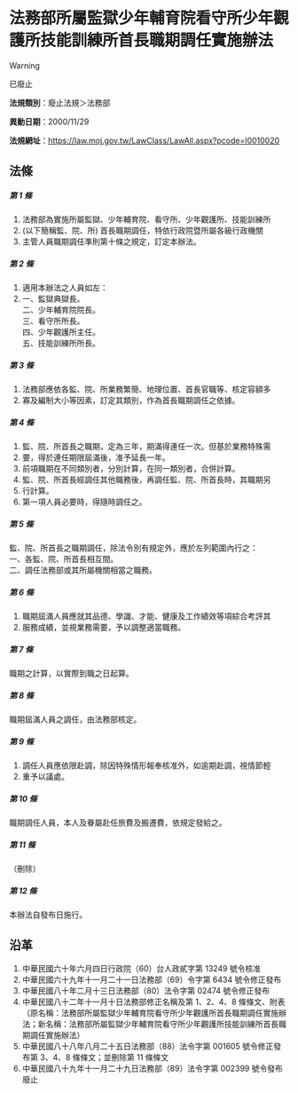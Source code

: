 # 法務部所屬監獄少年輔育院看守所少年觀護所技能訓練所首長職期調任實施辦法


> [!WARNING]
> 已廢止


**法規類別**：廢止法規＞法務部

**異動日期**：2000/11/29  

**法規網址**：https://law.moj.gov.tw/LawClass/LawAll.aspx?pcode=I0010020



## 法條
##### 第 1 條
1. 法務部為實施所屬監獄、少年輔育院、看守所、少年觀護所、技能訓練所
1.  (以下簡稱監、院、所) 首長職期調任，特依行政院暨所屬各級行政機關
1. 主管人員職期調任準則第十條之規定，訂定本辦法。

##### 第 2 條
1. 適用本辦法之人員如左：　
1. 一、監獄典獄長。  
二、少年輔育院院長。  
三、看守所所長。  
四、少年觀護所主任。  
五、技能訓練所所長。

##### 第 3 條
1. 法務部應依各監、院、所業務繁簡、地理位置、首長官職等、核定容額多
1. 寡及編制大小等因素，訂定其類別，作為首長職期調任之依據。

##### 第 4 條
1. 監、院、所首長之職期，定為三年，期滿得連任一次。但基於業務特殊需
1. 要，得於連任期限屆滿後，准予延長一年。
1. 前項職期在不同類別者，分別計算，在同一類別者，合併計算。
1. 監、院、所首長經調任其他職務後，再調任監、院、所首長時，其職期另
1. 行計算。
1. 第一項人員必要時，得隨時調任之。

##### 第 5 條
監、院、所首長之職期調任，除法令別有規定外，應於左列範圍內行之：  
一、各監、院、所首長相互間。  
二、調任法務部或其所屬機關相當之職務。

##### 第 6 條
1. 職期屆滿人員應就其品德、學識、才能、健康及工作績效等項綜合考評其
1. 服務成績，並視業務需要，予以調整適當職務。

##### 第 7 條
職期之計算，以實際到職之日起算。

##### 第 8 條
職期屆滿人員之調任，由法務部核定。

##### 第 9 條
1. 調任人員應依限赴調，除因特殊情形報奉核准外，如逾期赴調，視情節輕
1. 重予以議處。

##### 第 10 條
職期調任人員，本人及眷屬赴任旅費及搬遷費，依規定發給之。

##### 第 11 條
（刪除）

##### 第 12 條
本辦法自發布日施行。

## 沿革
1. 中華民國六十年六月四日行政院（60）台人政貳字第 13249  號令核准
1. 中華民國六十九年十一月二十一日法務部（69）令字第 6434 號令修正發布
1. 中華民國八十年二月十三日法務部（80）法令字第 02474  號令修正發布
1. 中華民國八十二年十一月十日法務部修正名稱及第 1、2、4、8 條條文、附表（原名稱：法務部所屬監獄少年輔育院看守所少年觀護所首長職期調任實施辦法；新名稱：法務部所屬監獄少年輔育院看守所少年觀護所技能訓練所首長職期調任實施辦法）
1. 中華民國八十八年八月二十五日法務部（88）法令字第 001605 號令修正發布第 3、4、8  條條文；並刪除第 11 條條文
1. 中華民國八十九年十一月二十九日法務部（89）法令字第 002399 號令發布廢止
